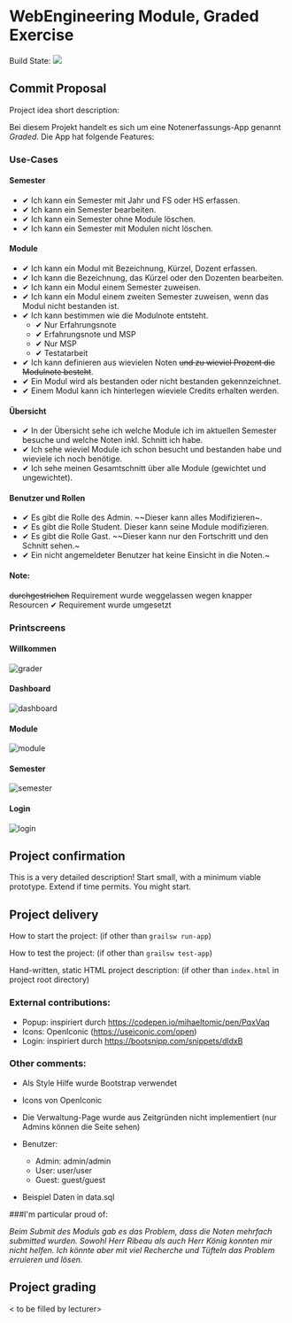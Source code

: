 # WebEngineering Module, Graded Exercise
Build State: ![](https://github.com/WebEngineering-FHNW/hs19-cr-webec-ge-bananenhoschi/workflows/Grails%20CI/badge.svg)

## Commit Proposal

Project idea short description: 

Bei diesem Projekt handelt es sich um eine Notenerfassungs-App genannt *Graded*.
Die App hat folgende Features:

### Use-Cases
#### Semester
- ✔ Ich kann ein Semester mit Jahr und FS oder HS erfassen.
- ✔ Ich kann ein Semester bearbeiten.
- ✔ Ich kann ein Semester ohne Module löschen.
- ✔ Ich kann ein Semester mit Modulen nicht löschen.
#### Module
- ✔ Ich kann ein Modul mit Bezeichnung, Kürzel, Dozent erfassen.
- ✔ Ich kann die Bezeichnung, das Kürzel oder den Dozenten bearbeiten.
- ✔ Ich kann ein Modul einem Semester zuweisen.
- ✔ Ich kann ein Modul einem zweiten Semester zuweisen, wenn das Modul nicht bestanden ist.
- ✔ Ich kann bestimmen wie die Modulnote entsteht.
  - ✔ Nur Erfahrungsnote
  - ✔ Erfahrungsnote und MSP
  - ✔ Nur MSP
  - ✔ Testatarbeit
- ✔ Ich kann definieren aus wievielen Noten ~~und zu wieviel Prozent die Modulnote besteht~~.
- ✔ Ein Modul wird als bestanden oder nicht bestanden gekennzeichnet.
- ✔ Einem Modul kann ich hinterlegen wieviele Credits erhalten werden.
#### Übersicht
- ✔ In der Übersicht sehe ich welche Module ich im aktuellen Semester besuche und welche Noten inkl. Schnitt ich habe.
- ✔ Ich sehe wieviel Module ich schon besucht und bestanden habe und wieviele ich noch benötige.
- ✔ Ich sehe meinen Gesamtschnitt über alle Module (gewichtet und ungewichtet).
#### Benutzer und Rollen
- ✔ Es gibt die Rolle des Admin. ~~Dieser kann alles Modifizieren~.
- ✔ Es gibt die Rolle Student. Dieser kann seine Module modifizieren.
- ✔ Es gibt die Rolle Gast. ~~Dieser kann nur den Fortschritt und den Schnitt sehen.~
- ✔ Ein nicht angemeldeter Benutzer hat keine Einsicht in die Noten.~

#### Note:

~~durchgestrichen~~ Requirement wurde weggelassen wegen knapper Resourcen
✔ Requirement wurde umgesetzt

### Printscreens
#### Willkommen
![grader](images/grader.png)
#### Dashboard
![dashboard](images/dashboard.png)
#### Module
![module](images/module.png)
#### Semester
![semester](images/semester.png)
#### Login
![login](images/login.png)

## Project confirmation

This is a very detailed description! Start small, with a minimum viable prototype. Extend if time permits.
You might start.

## Project delivery <to be filled by student>

How to start the project: (if other than `grailsw run-app`)

How to test the project:  (if other than `grailsw test-app`)

Hand-written, static HTML 
project description:      (if other than `index.html` in project root directory)

### External contributions:
- Popup: inspiriert durch https://codepen.io/mihaeltomic/pen/PqxVaq
- Icons: OpenIconic (https://useiconic.com/open)
- Login: inspiriert durch https://bootsnipp.com/snippets/dldxB

### Other comments:

- Als Style Hilfe wurde Bootstrap verwendet
- Icons von OpenIconic
- Die Verwaltung-Page wurde aus Zeitgründen nicht implementiert (nur Admins können die Seite sehen)
- Benutzer:
  - Admin: admin/admin
  - User: user/user
  - Guest: guest/guest
  
- Beispiel Daten in data.sql

###I'm particular proud of:

*Beim Submit des Moduls gab es das Problem, dass die Noten mehrfach submitted wurden. Sowohl Herr Ribeau als auch Herr König konnten mir nicht helfen. Ich könnte aber mit viel Recherche und Tüfteln das Problem erruieren und lösen.*

## Project grading 

< to be filled by lecturer>

